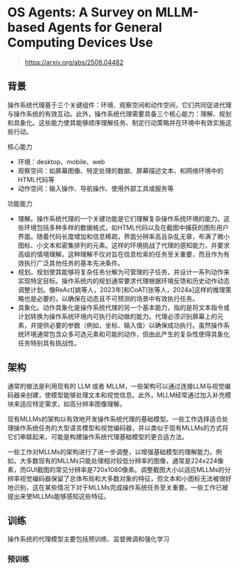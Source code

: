 # OS Agents: A Survey on MLLM-based Agents for General Computing Devices Use

> https://arxiv.org/abs/2508.04482

## 背景

操作系统代理基于三个关键组件：环境、观察空间和动作空间，它们共同促进代理与操作系统的有效互动。此外，操作系统代理需要具备三个核心能力：理解、规划和具象化。这些能力使其能够顺序理解任务、制定行动策略并在环境中有效实施这些行动。

核心能力

- 环境：desktop、mobile、web
- 观察空间：如屏幕图像、特定处理的数据、屏幕描述文本、和网络环境中的HTML代码等
- 动作空间：输入操作、导航操作、使用外部工具或服务等

功能能力

- 理解。操作系统代理的一个关键功能是它们理解复杂操作系统环境的能力。这些环境包括多种多样的数据格式，如HTML代码以及在截图中捕获的图形用户界面。随着代码长度增加和信息稀疏，界面分辨率高且杂乱无章，布满了微小图标、小文本和密集排列的元素。这样的环境挑战了代理的感知能力，并要求高级的情境理解。这种理解不仅对旨在信息检索的任务至关重要，而且作为有效执行广泛其他任务的基本先决条件。
- 规划。规划使其能够将复杂任务分解为可管理的子任务，并设计一系列动作来实现特定目标。操作系统内的规划通常要求代理根据环境反馈和历史动作动态调整计划。像ReAct[姚等人，2023年]和CoAT[张等人，2024a]这样的推理策略也是必要的，以确保在动态且不可预测的场景中有效执行任务。
- 具象化。动作具象化是操作系统代理的另一个基本能力，指的是将文本指令或计划转换为操作系统环境内可执行的动做的能力。代理必须识别屏幕上的元素，并提供必要的参数（例如，坐标、输入值）以确保成功执行。虽然操作系统环境通常包含众多可选元素和可能的动作，但由此产生的复杂性使得具象化任务特别具有挑战性。

## 架构

通常的做法是利用现有的 LLM 或者 MLLM，一些架构可以通过连接LLM与视觉编码器来创建，使模型能够处理文本和视觉信息。此外，MLLM经常通过加入补充模块来适应特定需求，如高分辨率图像理解。

现有MLLMs的架构以有效地开发操作系统代理的基础模型。一些工作选择适合处理操作系统任务的大型语言模型和视觉编码器，并以类似于现有MLLMs的方式将它们串联起来，可能是构建操作系统代理基础模型的更合适方法。

一些工作对MLLMs的架构进行了进一步调整，以增强基础模型的理解能力。例如，大多数现有的MLLMs只能处理相对较低分辨率的图像，通常是224x224像素，而GUI截图的常见分辨率是720x1080像素。调整截图大小以适应MLLMs的分辨率视觉编码器保留了总体布局和大多数对象的特征，但文本和小图标无法被很好地识别，这在某些情况下对于MLLMs完成操作系统任务至关重要。一些工作已被提出来使MLLMs能够感知这些特征。

## 训练

操作系统的代理模型主要包括预训练、监督微调和强化学习

### 预训练
